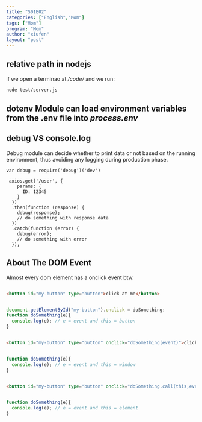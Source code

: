 ```yaml
---
title: "S01E02"
categories: ["English","Mom"]
tags: ["Mom"]
program: "Mom"
author: "xiufen"
layout: "post"
---
```



## relative path in nodejs
  if we open a terminao at */code/* and we run:
  ``` bash
  node test/server.js
  ```

## dotenv Module can load environment variables from the .env file into *process.env*

## debug VS console.log

  Debug module can decide whether to print data or not based on the running environment, thus avoiding any logging during production phase.

  ```
  var debug = require('debug')('dev')

   axios.get('/user', {
      params: {
        ID: 12345
      }
    })
    .then(function (response) {
      debug(response);
      // do something with response data
    })
    .catch(function (error) {
      debug(error);
      // do something with error
    });
  ```

## About The DOM Event

  Almost every dom element has a onclick event btw.

  ```html test.html

  <button id="my-button" type="button">click at me</button>

  ```

  ```js test.html

  document.getElementById("my-button").onclick = doSomething;
  function doSomething(e){
    console.log(e); // e = event and this = button
  }

  ```

  ```html test.html

  <button id="my-button" type="button" onclick="doSomething(event)">click at me</button>

  ```

  ```js test.html

  function doSomething(e){
    console.log(e); // e = event and this = window
  }

  ```

  ```html test.html

  <button id="my-button" type="button" onclick="doSomething.call(this,event)">click at me</button>

  ```

  ```js test.html

  function doSomething(e){
    console.log(e); // e = event and this = element
  }

  ```
